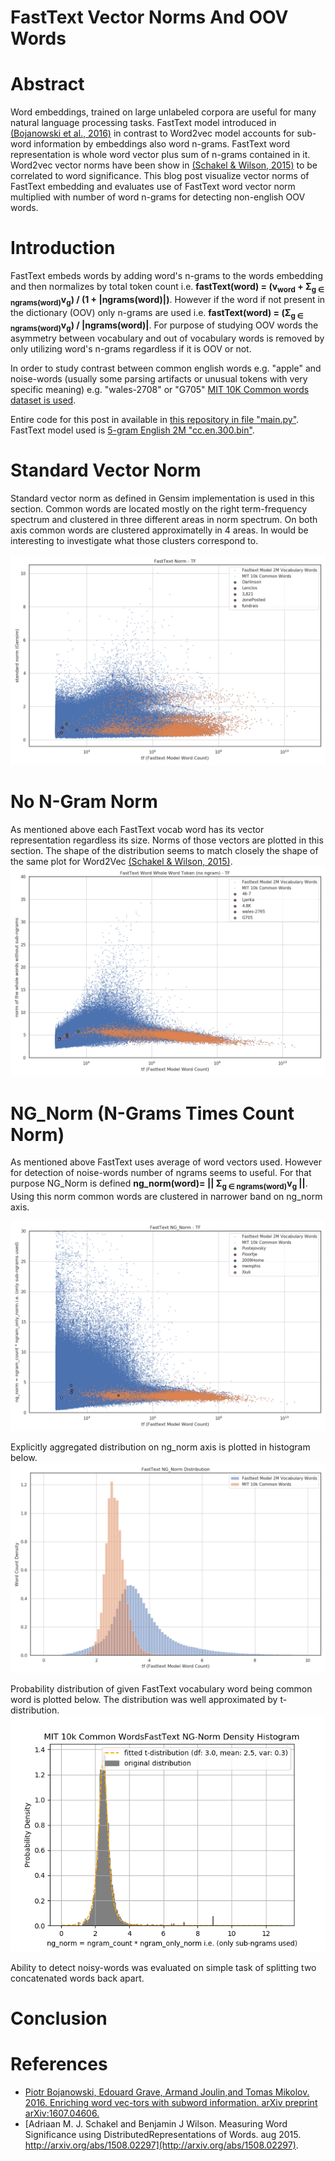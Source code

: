 # FastText Vector Norms And OOV Words

# Abstract

Word embeddings, trained on large unlabeled corpora are useful for many natural language processing tasks. FastText model introduced in [(Bojanowski et al., 2016)](https://arxiv.org/abs/1607.04606) in contrast to Word2vec model accounts for sub-word information by embeddings also word n-grams. FastText word representation is whole word vector plus sum of n-grams contained in it.
Word2vec vector norms have been show in [(Schakel & Wilson, 2015)](http://arxiv.org/abs/1508.02297) to be correlated to word significance. This blog post visualize vector norms of FastText embedding and evaluates use of FastText word vector norm multiplied with number of word n-grams for detecting non-english OOV words.

# Introduction

FastText embeds words by adding word's n-grams to the words embedding and then normalizes by total token count i.e. <b>fastText(word)<sub></sub> = (v<sub>word</sub> + &Sigma;<sub>g &in; ngrams(word)</sub>v<sub>g</sub>) / (1 + |ngrams(word)|)</b>. However if the word if not present in the dictionary (OOV) only n-grams are used i.e. <b>fastText(word) = (&Sigma;<sub>g &in; ngrams(word)</sub>v<sub>g</sub>) / |ngrams(word)|</b>. For purpose of studying OOV words the asymmetry between vocabulary and out of vocabulary words is removed by only utilizing word's n-grams regardless if it is OOV or not.

In order to study contrast between common english words e.g. "apple" and noise-words (usually some parsing artifacts or unusual tokens with very specific meaning) e.g. "wales-2708" or "G705" [MIT 10K Common words dataset is used](https://www.mit.edu/~ecprice/wordlist.10000).

Entire code for this post in available in [this repository in file "main.py"](https://github.com/vackosar/fasttext-vector-norms-and-oov-words/blob/master/main.py). FastText model used is [5-gram English 2M "cc.en.300.bin"](https://dl.fbaipublicfiles.com/fasttext/vectors-crawl/cc.en.300.bin.gz).

# Standard Vector Norm

Standard vector norm as defined in Gensim implementation is used in this section. Common words are located mostly on the right term-frequency spectrum and clustered in three different areas in norm spectrum. On both axis common words are clustered approximatelly in 4 areas. In would be interesting to investigate what those clusters correspond to.

![standard_norm-tf](https://raw.githubusercontent.com/vackosar/fasttext-vector-norms-and-oov-words/master/results/standard_norm-tf.png)


# No N-Gram Norm

As mentioned above each FastText vocab word has its vector representation regardless its size. Norms of those vectors are plotted in this section. The shape of the distribution seems to match closely the shape of the same plot for Word2Vec [(Schakel & Wilson, 2015)](http://arxiv.org/abs/1508.02297).
![no_ngram_norm-tf](https://raw.githubusercontent.com/vackosar/fasttext-vector-norms-and-oov-words/master/results/no_ngram_norm-tf.png)


# NG_Norm (N-Grams Times Count Norm)

As mentioned above FastText uses average of word vectors used. However for detection of noise-words number of ngrams seems to useful. For that purpose NG_Norm is defined <b>ng_norm(word)= || &Sigma;<sub>g &in; ngrams(word)</sub>v<sub>g</sub> ||</b>. Using this norm common words are clustered in narrower band on ng_norm axis.

![ngram_norm-tf](https://raw.githubusercontent.com/vackosar/fasttext-vector-norms-and-oov-words/master/results/ng_norm-tf.png)

Explicitly aggregated distribution on ng_norm axis is plotted in histogram below.
![ngram_norm-hist](https://raw.githubusercontent.com/vackosar/fasttext-vector-norms-and-oov-words/master/results/ng_norm-hist.png)

Probability distribution of given FastText vocabulary word being common word is plotted below. The distribution was well approximated by t-distribution.
![ngram_norm-common-density](https://raw.githubusercontent.com/vackosar/fasttext-vector-norms-and-oov-words/master/results/ng_norm-common-density.png)

Ability to detect noisy-words was evaluated on simple task of splitting two concatenated words back apart.

 

# Conclusion



# References

- [Piotr  Bojanowski,   Edouard  Grave,   Armand  Joulin,and  Tomas  Mikolov.  2016.    Enriching  word  vec-tors  with  subword  information. arXiv preprint arXiv:1607.04606.](https://arxiv.org/abs/1607.04606)
- [Adriaan M. J. Schakel and Benjamin J Wilson.  Measuring Word Significance using DistributedRepresentations of Words. aug 2015. http://arxiv.org/abs/1508.02297](http://arxiv.org/abs/1508.02297).